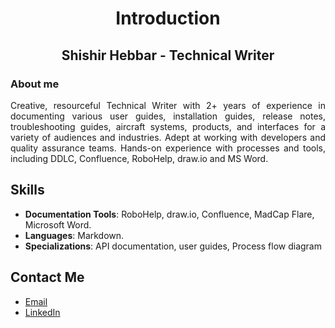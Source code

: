 <h1 align="center">Introduction</h1>

<h2 align="center">Shishir Hebbar - Technical Writer</h2>

### About me

<p align="justify">
Creative, resourceful Technical Writer with 2+ years of experience in documenting various user guides, installation guides, release notes, troubleshooting guides, aircraft systems, products, and interfaces for a variety of audiences and industries. Adept at working with developers and quality assurance teams. Hands-on experience with processes and tools, including DDLC, Confluence, RoboHelp, draw.io and MS Word.
</p>

## Skills
- **Documentation Tools**: RoboHelp, draw.io, Confluence, MadCap Flare, Microsoft Word.
- **Languages**: Markdown.
- **Specializations**: API documentation, user guides, Process flow diagram

## Contact Me
- [Email](mailto:shishirhebbar304@gmail.com)
- [LinkedIn](https://(https://www.linkedin.com/in/shishir-hebbar19))
